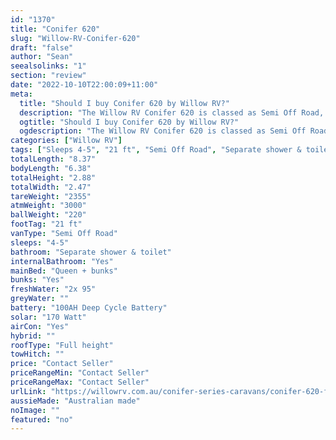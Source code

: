 ```yaml
---
id: "1370"
title: "Conifer 620"
slug: "Willow-RV-Conifer-620"
draft: "false"
author: "Sean"
seealsolinks: "1"
section: "review"
date: "2022-10-10T22:00:09+11:00"
meta:
  title: "Should I buy Conifer 620 by Willow RV?"
  description: "The Willow RV Conifer 620 is classed as Semi Off Road, and sleeps 4-5 people. It is Australian made and comes in at 21 ft. It generally has Separate shower & toilet."
  ogtitle: "Should I buy Conifer 620 by Willow RV?"
  ogdescription: "The Willow RV Conifer 620 is classed as Semi Off Road, and sleeps 4-5 people. It is Australian made and comes in at 21 ft. It generally has Separate shower & toilet."
categories: ["Willow RV"]
tags: ["Sleeps 4-5", "21 ft", "Semi Off Road", "Separate shower & toilet", "Full height", "Price Unknown"]
totalLength: "8.37"
bodyLength: "6.38"
totalHeight: "2.88"
totalWidth: "2.47"
tareWeight: "2355"
atmWeight: "3000"
ballWeight: "220"
footTag: "21 ft"
vanType: "Semi Off Road"
sleeps: "4-5"
bathroom: "Separate shower & toilet"
internalBathroom: "Yes"
mainBed: "Queen + bunks"
bunks: "Yes"
freshWater: "2x 95"
greyWater: ""
battery: "100AH Deep Cycle Battery"
solar: "170 Watt"
airCon: "Yes"
hybrid: ""
roofType: "Full height"
towHitch: ""
price: "Contact Seller"
priceRangeMin: "Contact Seller"
priceRangeMax: "Contact Seller"
urlLink: "https://willowrv.com.au/conifer-series-caravans/conifer-620-family-caravan/"
aussieMade: "Australian made"
noImage: ""
featured: "no"
---
```

